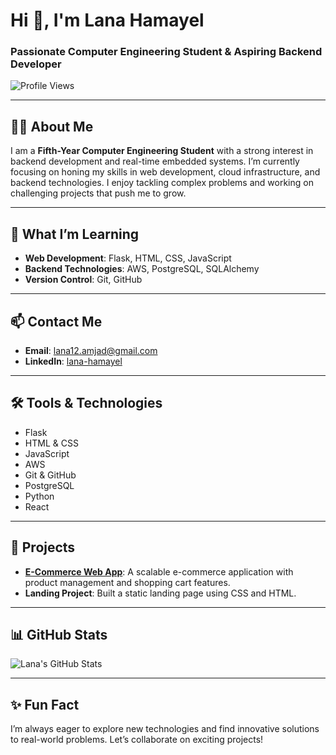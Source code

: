 # Hi 👋, I'm Lana Hamayel

### Passionate Computer Engineering Student & Aspiring Backend Developer

![Profile Views](https://komarev.com/ghpvc/?username=lanaHamayel5&label=Profile%20views&color=0e75b6&style=flat)

---

## 👩‍💻 About Me

I am a **Fifth-Year Computer Engineering Student** with a strong interest in backend development and real-time embedded systems. I’m currently focusing on honing my skills in web development, cloud infrastructure, and backend technologies. I enjoy tackling complex problems and working on challenging projects that push me to grow.

---

## 🌱 What I’m Learning

- **Web Development**: Flask, HTML, CSS, JavaScript
- **Backend Technologies**: AWS, PostgreSQL, SQLAlchemy
- **Version Control**: Git, GitHub

---

## 📫 Contact Me

- **Email**: [lana12.amjad@gmail.com](mailto:lana12.amjad@gmail.com)
- **LinkedIn**: [lana-hamayel](https://www.linkedin.com/in/lana-hamayel-a7b831280/)

---

## 🛠️ Tools & Technologies

- Flask
- HTML & CSS
- JavaScript
- AWS
- Git & GitHub
- PostgreSQL
- Python
- React

---

## 🚀 Projects

- **[E-Commerce Web App](https://github.com/lanaHamayel5/E-Commerce-Web-App)**: A scalable e-commerce application with product management and shopping cart features.
- **Landing Project**: Built a static landing page using CSS and HTML.

---

## 📊 GitHub Stats

![Lana's GitHub Stats](https://github-readme-stats.vercel.app/api?username=lanaHamayel5&show_icons=true&theme=radical)

---

## ✨ Fun Fact

I’m always eager to explore new technologies and find innovative solutions to real-world problems. Let’s collaborate on exciting projects!

